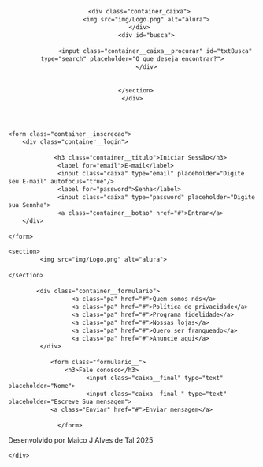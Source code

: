 <!DOCTYPE html>
<html lang="Pt-Br">
<head>
    <meta charset="UTF-8">
    <meta name="viewport" content="width=device-width, initial-scale=1.0">
    <link rel="stylesheet" href="style.css">
    <title>AluraGeek</title>
    <link rel="icon" type="Logo" href="img/Logo.png">
</head>



<body>
    
<header>  
    <div class="container__cabecalho">
       <section class="container__dentro_do_cabecalho">
        
        <div class="container_caixa">
            <img src="img/Logo.png" alt="alura">
        </div>
            <div id="busca">

                 <input class="container__caixa__procurar" id="txtBusca" type="search" placeholder="O que deseja encontrar?">
            </div>
             
             
       </section> 
    </div>
     
        
</header>

    <form class="container__inscrecao">
        <div class="container__login">
            
                 <h3 class="container__titulo">Iniciar Sessão</h3>
                  <label for="email">E-mail</label>
                  <input class="caixa" type="email" placeholder="Digite seu E-mail" autofocus="true"/>
                  <label for="password">Senha</label>
                  <input class="caixa" type="password" placeholder="Digite sua Sennha">
                  <a class="container__botao" href="#">Entrar</a>
        </div>
            
    </form>
<footer>
    <div class="principal__">

    <section>
             <img src="img/Logo.png" alt="alura">

    </section>
 
            <div class="container__formulario">
                      <a class="pa" href="#">Quem somos nós</a>
                      <a class="pa" href="#">Política de privacidade</a>
                      <a class="pa" href="#">Programa fidelidade</a>
                      <a class="pa" href="#">Nossas lojas</a>
                      <a class="pa" href="#">Quero ser franqueado</a>
                      <a class="pa" href="#">Anuncie aqui</a>
             </div>    
             
                <form class="formulario__">
                    <h3>Fale conosco</h3> 
                          <input class="caixa__final" type="text" placeholder="Nome">
                          <input class="caixa__final_" type="text" placeholder="Escreve Sua mensagem">
                <a class="Enviar" href="#">Enviar mensagem</a>
                
                  </form>
</footer>
<p class="paragrafo">Desenvolvido por Maico J Alves de Tal 2025</p>



    </div>

</body>
</html>
